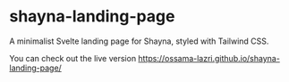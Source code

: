 # shayna-landing-page
A minimalist Svelte landing page for Shayna, styled with Tailwind CSS.

You can check out the live version https://ossama-lazri.github.io/shayna-landing-page/
